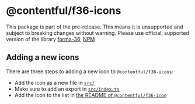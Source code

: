 # @contentful/f36-icons

This package is part of the pre-release. This means it is unsupported and subject to breaking changes without warning.
Please use official, supported version of the library [forma-36](https://github.com/contentful/forma-36/tree/master/packages/forma-36-react-components), [NPM](https://www.npmjs.com/package/@contentful/forma-36-react-components)

## Adding a new icons

There are three steps to adding a new icon to `@contentful/f36-icons`:

- Add the icon as a new file in [`src/`](src)
- Make sure to add an export in [`src/index.ts`](src/index.ts)
- Add the icon to the list in [the README of `@contentful/f36-icon`](../icon/README.mdx#icons)
